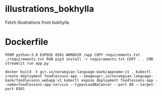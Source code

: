 # illustrations_bokhylla
Fetch illustrations from bokhylla



# Dockerfile
`FROM python:3.8
EXPOSE 8501
WORKDIR /app
COPY requirements.txt ./requirements.txt
RUN pip3 install -r requirements.txt
COPY . .
CMD streamlit run app.py`

`docker build -t gcr.io/norwegian-language-bank/appname:v1 .
kubectl create deployment foodlessons-app --image=gcr.io/norwegian-language-bank/foodlessons_webapp:v1
kubectl expose deployment foodlessons-app --name=foodlessons-app-service --type=LoadBalancer --port 80 --target-port 8501
`
